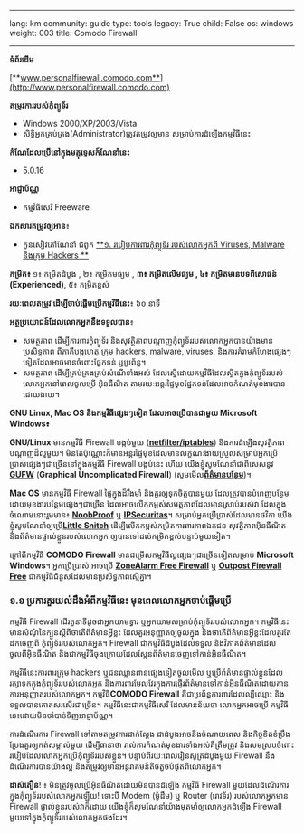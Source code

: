 

---

lang: km
community: guide
type: tools
legacy: True
child: False
os: windows
weight: 003
title: Comodo Firewall

---

**ទំព័រដើម**

[**www.personalfirewall.comodo.com**](http://www.personalfirewall.comodo.com)

**តម្រូវការរបស់កុំព្យូទ័រ**

- Windows 2000/XP/2003/Vista
- សិទ្ធិអ្នកគ្រប់គ្រង(Administrator)ត្រូវតម្រូវឲ្យមាន សម្រាប់ការដំឡើងកម្មវិធីនេះ

**កំណែដែលប្រើនៅក្នុងមគ្គុទ្ទេសក៍ណែនាំនេះ**

- 5.0.16

**អាជ្ញាប័ណ្ណ** 

- កម្មវិធីសេរី Freeware 

**ឯកសារតម្រូវឲ្យអាន**៖

- កូនសៀវភៅណែនាំ ជំពូក [**១. របៀបការពារកុំព្យូទ័រ របស់លោកអ្នកពី Viruses, Malware និងក្រុម Hackers **](/chapter-1)

**កម្រិត៖** ១៖ កម្រិតដំបូង , ២៖ កម្រិតមធ្យម , **៣៖ កម្រិតលើមធ្យម , ៤៖ កម្រិតមានបទពិសោធន៍ (Experienced)**, ៥៖ កម្រិតខ្ពស់ 

**រយៈពេលតម្រូវ ដើម្បីចាប់ផ្តើមប្រើកម្មវិធីនេះ**៖ ៦០ នាទី

**អត្ថប្រយោជន៍ដែលលោកអ្នកនឹងទទួលបាន**៖ 

- សមត្ថភាព ដើម្បីការពារកុំព្យូទ័រ និងសុវត្ថិភាពបណ្តាញកុំព្យូទ័ររបស់លោកអ្នកបានយ៉ាងមានប្រសិទ្ធភាព ពីភាគីបង្កហេតុ ក្រុម hackers, malware, viruses,  និងការគំរាមកំហែងផ្សេងៗទៀតដែលអាចមានចំពោះផ្នែកទន់ ឬប្រព័ន្ធ។
- សមត្ថភាព ដើម្បីគ្រប់គ្រងគ្រប់សំណើទាំងអស់ ដែលស្នើដោយកម្មវិធីដែលស្ថិតក្នុងកុំព្យូទ័ររបស់លោកអ្នកនៅពេលចូលប្រើ អ៊ិនធឺណិត តាមរយៈអន្តរផ្ទៃមុខផ្នែកទន់ដែលអាចកំណត់មុខងារបានដោយងាយ។

**GNU Linux, Mac OS និងកម្មវិធីផ្សេងៗទៀត ដែលអាចប្រើបានជាមួយ Microsoft Windows៖**

**GNU/Linux** មានកម្មវិធី Firewall បង្កប់មួយ ([**netfilter/iptables**](http://www.netfilter.org/)) និងការដំឡើងសុវត្ថិភាពបណ្តាញដ៏ល្អមួយ។ មិនតែប៉ុណ្ណោះក៏មានអន្តរផ្ទៃមុខដែលមានលក្ខណៈងាយស្រួលសម្រាប់អ្នកប្រើប្រាស់ផ្សេងៗជាច្រើននៅក្នុងកម្មវិធី Firewall បង្កប់នេះ ហើយ យើងខ្ញុំសូមណែនាំជាពិសេសនូវ [**GUFW**](https://help.ubuntu.com/community/Gufw) (**Graphical Uncomplicated Firewall**) (សូមមើល[**ព័ត៌មានបន្ថែម**](http://blog.bodhizazen.net/linux/firewall-ubuntu-gufw/))។

**Mac OS** មានកម្មវិធី Firewall ផ្ទៃក្នុងដ៏រឹងមាំ និងគួរឲ្យទុកចិត្តបានមួយ ដែលត្រូវបានបំពេញបន្ថែមដោយមុខងារបន្ថែមផ្សេងៗជាច្រើន ដែលអាចលើកកម្ពស់សមត្ថភាពដែលមានស្រាប់របស់វា ដែលក្នុងចំណោមនោះរួមមាន៖ [**NoobProof**](http://www.hanynet.com/noobproof/) ឬ [**IPSecuritas**](http://www.lobotomo.com/products/IPSecuritas/)។ សម្រាប់អ្នកប្រើប្រាស់ដែលមានថវិកា យើងខ្ញុំសូមណែនាំឲ្យប្រើ[**Little Snitch**](http://www.obdev.at/products/littlesnitch/index.html) ដើម្បីលើកកម្ពស់កម្រិតការពារភាពឯកជន សុវត្ថិភាពអ៊ិនធឺណិត និងព័ត៌មានផ្ទាល់ខ្លួនរបស់លោកអ្នក ឲ្យបានទៅដល់កម្រិតខ្ពស់បន្ទាប់មួយទៀត។

ក្រៅពីកម្មវិធី **COMODO Firewall** មានជម្រើសកម្មវិធីល្អផ្សេងៗជាច្រើនទៀតសម្រាប់ **Microsoft Windows**។ អ្នកប្រើប្រាស់ អាចប្រើ [**ZoneAlarm Free Firewall**](http://www.zonealarm.com/security/en-us/zonealarm-pc-security-free-firewall.htm) ឬ [**Outpost Firewall Free**](http://free.agnitum.com/) ជាកម្មវិធីជំនួសដែលមានប្រសិទ្ធភាពស្មើគ្នា។

### ១.១ ប្រការគួរយល់ដឹងអំពីកម្មវិធីនេះ មុនពេលលោកអ្នកចាប់ផ្តើមប្រើ ###

កម្មវិធី Firewall ដើរតួនាទីដូចជាអ្នកយាមទ្វារ ឬអ្នកយាមសម្រាប់កុំព្យូទ័ររបស់លោកអ្នក។ កម្មវិធីនេះមានសំណុំនៃក្បួនស្ដីពីថាតើព័ត៌មានអ្វីខ្លះ ដែលគួរអនុញ្ញាតឲ្យចូលក្នុង និងថាតើព័ត៌មានអ្វីខ្លះដែលគួរតែដកចេញពី កុំព្យូទ័ររបស់លោកអ្នក។ Firewall ជាកម្មវិធីដំបូងដែលទទួល និងវិភាគព័ត៌មានដែលចូលពីអ៊ិនធឺណិត និងជាកម្មវិធីចុងក្រោយដែលស្កែនព័ត៌មានចេញទៅកាន់អ៊ិនធឺណិត។

កម្មវិធីនេះការពារក្រុម hackers ឬជនឈ្លានពានផ្សេងទៀតចូលមើល ឬប្រើព័ត៌មានផ្ទាល់ខ្លួនដែលរក្សាទុកក្នុងកុំព្យូទ័ររបស់លោកអ្នក និងការពារមែលវែរក្នុងការផ្ញើរព័ត៌មានទៅកាន់អ៊ិនធឺណិតដោយគ្មានការអនុញ្ញាតរបស់លោកអ្នក។ កម្មវិធី**COMODO Firewall** គឺជាប្រព័ន្ធការពារដែលល្បីឈ្មោះ និងទទួលបានកោតសរសើរជាច្រើន។ កម្មវិធីនេះជាកម្មវិធីសេរី ដែលមានន័យថា លោកអ្នកអាចប្រើ កម្មវិធីនេះដោយមិនចាំបាច់ទិញអាជ្ញាប័ណ្ណ។

ការដំណើរការ Firewall ទៅតាមតម្រូវការជាក់ស្ដែង ជាដំបូងអាចនឹងចំណាយពេល និងកិច្ចខិតខំប្រឹងប្រែងគួរឲ្យកត់សម្គាល់មួយ ដើម្បីធានាថា រាល់ការកំណត់មុខងារទាំងអស់គឺត្រឹមត្រូវ និងសមស្របចំពោះរបៀបដែលលោកអ្នកប្រើកុំព្យូទ័ររបស់ខ្លួន។ បន្ទាប់ពីរយៈពេលរៀនសូត្រដំបូងមួយ  Firewall នឹងដំណើរការបានយ៉ាងល្អ និងតម្រូវឲ្យមានអន្តរាគមន៍តិចតួចបំផុតពីលោកអ្នក។

**ដាស់តឿន**! ៖ មិនត្រូវចូលប្រើអ៊ិនធឺណិតដោយមិនបានដំឡើង កម្មវិធី Firewall មួយដែលដំណើរការក្នុងកុំព្យូទ័ររបស់លោកអ្នកឡើយ! ទោះបី Modem (ម៉ូដឹម) ឬ Router (រោវទ័រ) របស់លោកអ្នកមាន Firewall ផ្ទាល់ខ្លួនរបស់វាក៏ដោយ យើងខ្ញុំក៏សូមណែនាំយ៉ាងមុតមាំឲ្យលោកអ្នកដំឡើង Firewall មួយទៅក្នុងកុំព្យូទ័ររបស់លោកអ្នកផងដែរ។

